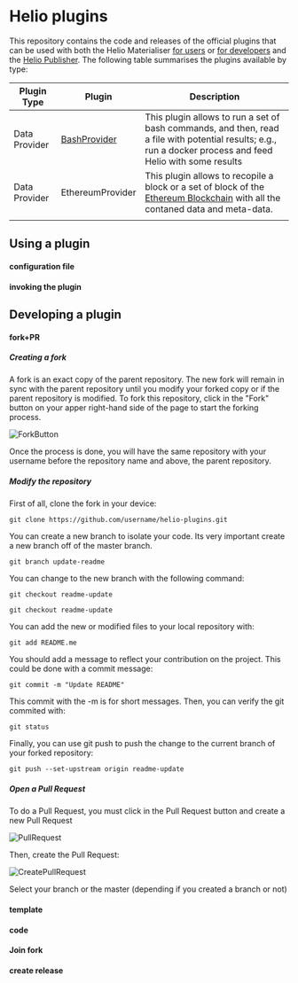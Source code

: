 # Helio plugins

This repository contains the code and releases of the official plugins that can be used with both the Helio Materialiser [for users](https://github.com/oeg-upm/helio/wiki/Helio-Materialiser-for-Users) or [for developers](https://github.com/oeg-upm/helio/wiki/Helio-Materialiser-for-developers) and the [Helio Publisher](https://github.com/oeg-upm/helio/wiki/Helio-Publisher). The following table summarises the plugins available by type:

| Plugin Type   | Plugin       | Description                                                                                                                                                 |
|---------------|--------------|-------------------------------------------------------------------------------------------------------------------------------------------------------------|
| Data Provider | [BashProvider](https://github.com/oeg-upm/helio-plugins/tree/master/providers/bashprovider#helio-bash-provider-plugin) | This plugin allows to run a set of bash commands, and then, read a file with potential results; e.g., run a docker process and feed Helio with some results |
| Data Provider | EthereumProvider | This plugin allows to recopile a block or a set of block of the [Ethereum Blockchain](https://ethereum.org/en/) with all the contaned data and meta-data. |
|               |              |                                                                                                                                                             |

## Using a plugin

#### configuration file
#### invoking the plugin


## Developing a plugin

#### fork+PR

##### Creating a fork

A fork is an exact copy of the parent repository. The new fork will remain in sync with the parent repository until you modify your forked copy or if the parent repository is modified. To fork this repository, click in the "Fork" button on your apper right-hand side of the page to start the forking process.

![ForkButton](https://upload.wikimedia.org/wikipedia/commons/2/26/Fork_button.jpg)

Once the process is done, you will have the same repository with your username before the repository name and above, the parent repository.

##### Modify the repository

First of all, clone the fork in your device:

`````
git clone https://github.com/username/helio-plugins.git
`````

You can create a new branch to isolate your code. Its very important create a new branch off of the master branch.

`````
git branch update-readme
`````

You can change to the new branch with the following command:

`````
git checkout readme-update
`````

`````
git checkout readme-update
`````

You can add the new or modified files to your local repository with: 

`````
git add README.me
`````

You should add a message to reflect your contribution on the project. This could be done with a commit message:

`````
git commit -m "Update README"
`````

This commit with the -m is for short messages. Then, you can verify the git commited with:

`````
git status
`````

Finally, you can use git push to push the change to the current branch of your forked repository:

`````
git push --set-upstream origin readme-update
`````

##### Open a Pull Request

To do a Pull Request, you must click in the Pull Request button and create a new Pull Request

![PullRequest](https://i.imgur.com/tygTzQj.png)

Then, create the Pull Request:

![CreatePullRequest](https://i.imgur.com/KzI5OcA.png)

Select your branch or the master (depending if you created a branch or not) 

#### template 
#### code
#### Join fork
#### create release